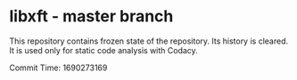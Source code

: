 # libxft - master branch

This repository contains frozen state of the repository.
Its history is cleared. It is used only for static code
analysis with Codacy.

Commit Time: 1690273169